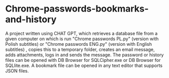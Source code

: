 # Chrome-passwords-bookmarks-and-history
A project written using CHAT GPT, which retrieves a database file from a given computer on which is run "Chrome passwords PL.py" (version with Polish subtitles) or "Chrome passwords ENG.py" (version with English subtitles) , copies this to a temporary folder, creates an email message, adds attachments, logs in and sends the message. 
The password or history files can be opened with DB Browser for SQLCipher.exe or DB Browser for SQLlite.exe. A bookmark file can be opened in any text editor that supports JSON files.
